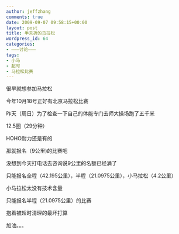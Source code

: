 ```yaml
---
author: jeffzhang
comments: true
date: 2009-09-07 09:58:15+00:00
layout: post
title: 半夭折的马拉松
wordpress_id: 64
categories:
- ———讨论———
tags:
- 小马
- 超时
- 马拉松比赛
---
```


很早就想参加马拉松

今年10月18号正好有北京马拉松比赛

昨天（周日）为了检查一下自己的体能专门去师大操场跑了五千米

12.5圈（29分钟）

HOHO耐力还是有的

那就报名（9公里)的比赛吧

没想到今天打电话去咨询说9公里的名额已经满了

只能报名全程（42.195公里），半程（21.0975公里），小马拉松（4.2公里）

小马拉松太没有技术含量

只能报名半程（21.0975公里）的比赛

抱着被超时清理的最坏打算

加油。。。
